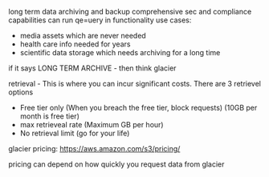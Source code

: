 long term data archiving and backup
comprehensive sec and compliance capabilities
can run qe=uery in functionality
use cases:
- media assets which are never needed
- health care info needed for years
- scientific data storage which needs archiving for a long time

if it says LONG TERM ARCHIVE - then think glacier

retrieval - This is where you can incur significant costs.
There are 3 retrievel options

- Free tier only (When you breach the free tier, block requests) (10GB per month is free tier)
- max retrieveal rate (Maximum GB per hour)
- No retrieval limit (go for your life)

glacier pricing:
https://aws.amazon.com/s3/pricing/

pricing can depend on how quickly you request data from glacier